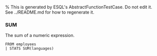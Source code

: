 % This is generated by ESQL's AbstractFunctionTestCase. Do not edit it. See ../README.md for how to regenerate it.

### SUM
The sum of a numeric expression.

```esql
FROM employees
| STATS SUM(languages)
```
